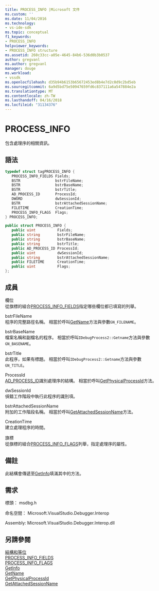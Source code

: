 ```yaml
---
title: PROCESS_INFO |Microsoft 文件
ms.custom: ''
ms.date: 11/04/2016
ms.technology:
- vs-ide-sdk
ms.topic: conceptual
f1_keywords:
- PROCESS_INFO
helpviewer_keywords:
- PROCESS_INFO structure
ms.assetid: 260c33cc-a05e-4645-84b6-536d0b3b0537
author: gregvanl
ms.author: gregvanl
manager: douge
ms.workload:
- vssdk
ms.openlocfilehash: d35b94b6153b65672453ed8b4e7d2c0d9c2bd5eb
ms.sourcegitcommit: 6a9d5bd75e50947659fd6c837111a6a547884e2a
ms.translationtype: MT
ms.contentlocale: zh-TW
ms.lasthandoff: 04/16/2018
ms.locfileid: "31134376"
---
```

# <a name="processinfo"></a>PROCESS_INFO
包含處理序的相關資訊。  
  
## <a name="syntax"></a>語法  
  
```cpp  
typedef struct tagPROCESS_INFO {   
   PROCESS_INFO_FIELDS Fields;  
   BSTR                bstrFileName;  
   BSTR                bstrBaseName;  
   BSTR                bstrTitle;  
   AD_PROCESS_ID       ProcessId;  
   DWORD               dwSessionId;  
   BSTR                bstrAttachedSessionName;  
   FILETIME            CreationTime;  
   PROCESS_INFO_FLAGS  Flags;  
} PROCESS_INFO;  
```  
  
```csharp  
public struct PROCESS_INFO {   
   public uint          Fields;  
   public string        bstrFileName;  
   public string        bstrBaseName;  
   public string        bstrTitle;  
   public AD_PROCESS_ID ProcessId;  
   public uint          dwSessionId;  
   public string        bstrAttachedSessionName;  
   public FILETIME      CreationTime;  
   public uint          Flags;  
};  
```  
  
## <a name="members"></a>成員  
 欄位  
 從旗標的組合[PROCESS_INFO_FIELDS](../../../extensibility/debugger/reference/process-info-fields.md)指定哪些欄位都已填寫的列舉。  
  
 bstrFileName  
 程序的完整路徑名稱。 相當於呼叫[GetName](../../../extensibility/debugger/reference/idebugprocess2-getname.md)方法與參數`GN_FILENAME`。  
  
 bstrBaseName  
 檔案名稱和副檔名的程序。 相當於呼叫`IDebugProcess2::Getname`方法與參數`GN_BASENAME`。  
  
 bstrTitle  
 此程序，如果有標題。 相當於呼叫`IDebugProcess2::Getname`方法與參數`GN_TITLE`。  
  
 ProcessId  
 [AD_PROCESS_ID](../../../extensibility/debugger/reference/ad-process-id.md)識別處理序的結構。 相當於呼叫[GetPhysicalProcessId](../../../extensibility/debugger/reference/idebugprocess2-getphysicalprocessid.md)方法。  
  
 dwSessionId  
 偵錯工作階段中執行此程序的識別項。  
  
 bstrAttachedSessionName  
 附加的工作階段名稱。 相當於呼叫[GetAttachedSessionName](../../../extensibility/debugger/reference/idebugprocess2-getattachedsessionname.md)方法。  
  
 CreationTime  
 建立處理程序的時間。  
  
 旗標  
 從旗標的組合[PROCESS_INFO_FLAGS](../../../extensibility/debugger/reference/process-info-flags.md)列舉，指定處理序的屬性。  
  
## <a name="remarks"></a>備註  
 此結構會傳遞至[GetInfo](../../../extensibility/debugger/reference/idebugprocess2-getinfo.md)填滿其中的方法。  
  
## <a name="requirements"></a>需求  
 標頭： msdbg.h  
  
 命名空間： Microsoft.VisualStudio.Debugger.Interop  
  
 Assembly: Microsoft.VisualStudio.Debugger.Interop.dll  
  
## <a name="see-also"></a>另請參閱  
 [結構和等位](../../../extensibility/debugger/reference/structures-and-unions.md)   
 [PROCESS_INFO_FIELDS](../../../extensibility/debugger/reference/process-info-fields.md)   
 [PROCESS_INFO_FLAGS](../../../extensibility/debugger/reference/process-info-flags.md)   
 [GetInfo](../../../extensibility/debugger/reference/idebugprocess2-getinfo.md)   
 [GetName](../../../extensibility/debugger/reference/idebugprocess2-getname.md)   
 [GetPhysicalProcessId](../../../extensibility/debugger/reference/idebugprocess2-getphysicalprocessid.md)   
 [GetAttachedSessionName](../../../extensibility/debugger/reference/idebugprocess2-getattachedsessionname.md)